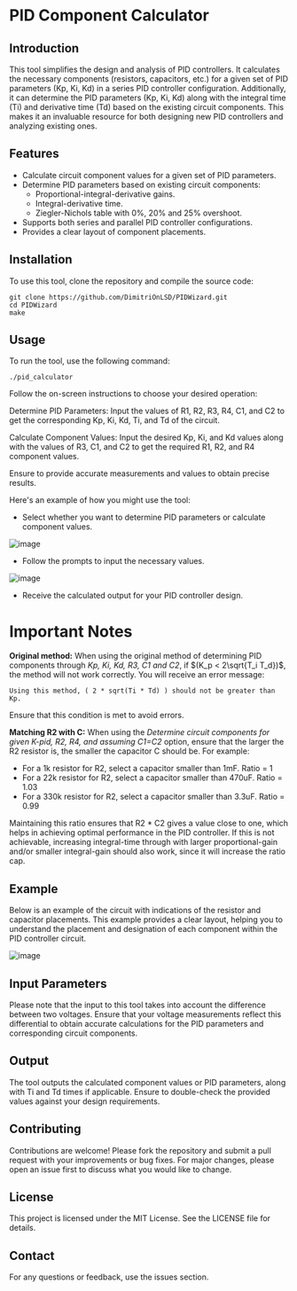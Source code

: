 # PID Component Calculator
## Introduction
This tool simplifies the design and analysis of PID controllers. It calculates the necessary components (resistors, capacitors, etc.) for a given set of PID parameters (Kp, Ki, Kd) in a series PID controller configuration. Additionally, it can determine the PID parameters (Kp, Ki, Kd) along with the integral time (Ti) and derivative time (Td) based on the existing circuit components. This makes it an invaluable resource for both designing new PID controllers and analyzing existing ones.

## Features
- Calculate circuit component values for a given set of PID parameters.
- Determine PID parameters based on existing circuit components:
    - Proportional-integral-derivative gains.
    - Integral-derivative time.
    - Ziegler-Nichols table with 0%, 20% and 25% overshoot.
- Supports both series and parallel PID controller configurations.
- Provides a clear layout of component placements.

## Installation
To use this tool, clone the repository and compile the source code:
```
git clone https://github.com/DimitriOnLSD/PIDWizard.git
cd PIDWizard
make
```
## Usage
To run the tool, use the following command:
```
./pid_calculator
```
Follow the on-screen instructions to choose your desired operation:

Determine PID Parameters: Input the values of R1, R2, R3, R4, C1, and C2 to get the corresponding Kp, Ki, Kd, Ti, and Td of the circuit.

Calculate Component Values: Input the desired Kp, Ki, and Kd values along with the values of R3, C1, and C2 to get the required R1, R2, and R4 component values.

Ensure to provide accurate measurements and values to obtain precise results.

Here's an example of how you might use the tool:

- Select whether you want to determine PID parameters or calculate component values.

![image](https://github.com/DimitriOnLSD/PIDWizard/assets/100768973/bf99af9f-e848-44bd-a27b-9515fe5453ca)

- Follow the prompts to input the necessary values.

![image](https://github.com/DimitriOnLSD/PIDWizard/assets/100768973/3591ba36-322c-4d22-afc0-291ccc869c3a)

- Receive the calculated output for your PID controller design.

# Important Notes
**Original method:** When using the original method of determining PID components through *Kp, Ki, Kd, R3, C1 and C2*, if $(K_p < 2\sqrt{T_i T_d})$, the method will not work correctly. You will receive an error message:
```
Using this method, ( 2 * sqrt(Ti * Td) ) should not be greater than Kp.
```
Ensure that this condition is met to avoid errors.

**Matching R2 with C:** When using the *Determine circuit components for given K-pid, R2, R4, and assuming C1=C2* option, ensure that the larger the R2 resistor is, the smaller the capacitor C should be. For example:

- For a 1k resistor for R2, select a capacitor smaller than 1mF. Ratio = 1
- For a 22k resistor for R2, select a capacitor smaller than 470uF. Ratio = 1.03
- For a 330k resistor for R2, select a capacitor smaller than 3.3uF. Ratio = 0.99

Maintaining this ratio ensures that R2 * C2 gives a value close to one, which helps in achieving optimal performance in the PID controller. If this is not achievable, increasing integral-time through with larger proportional-gain and/or smaller integral-gain should also work, since it will increase the ratio cap.

## Example
Below is an example of the circuit with indications of the resistor and capacitor placements. This example provides a clear layout, helping you to understand the placement and designation of each component within the PID controller circuit.

![image](https://github.com/DimitriOnLSD/PIDWizard/assets/100768973/95bfcb31-0f98-40b2-b86a-73815d24fff3)

## Input Parameters
Please note that the input to this tool takes into account the difference between two voltages. Ensure that your voltage measurements reflect this differential to obtain accurate calculations for the PID parameters and corresponding circuit components.

## Output
The tool outputs the calculated component values or PID parameters, along with Ti and Td times if applicable. Ensure to double-check the provided values against your design requirements.

## Contributing
Contributions are welcome! Please fork the repository and submit a pull request with your improvements or bug fixes. For major changes, please open an issue first to discuss what you would like to change.

## License
This project is licensed under the MIT License. See the LICENSE file for details.

## Contact
For any questions or feedback, use the issues section.
